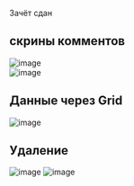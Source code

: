 Зачёт сдан
## скрины комментов
![image](https://user-images.githubusercontent.com/90381005/206876247-79c87831-dd60-4a42-8f64-43002af3f08e.png)<br>
![image](https://user-images.githubusercontent.com/90381005/206876532-af965c5e-c8cf-41cf-aad2-1ef16fbea70e.png)<br>
## Данные через Grid
![image](https://user-images.githubusercontent.com/90381005/208238463-7153d7f0-057e-4bdc-afc7-876fc197a3f8.png)
## Удаление
![image](https://user-images.githubusercontent.com/90381005/208247834-30e2f21d-c950-49ba-b123-4dd585ec4b5b.png)
![image](https://user-images.githubusercontent.com/90381005/208247841-1331e0dc-2b44-4fdb-aa29-f218d463293d.png)
